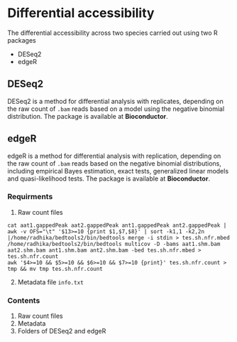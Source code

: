 # Differential accessibility 
The differential accessibility across two species carried out using two R packages
- DESeq2
- edgeR

## DESeq2
DESeq2 is a method for differential analysis with replicates, depending on the raw count of `.bam` reads based on a model using the negative binomial distribution. The package is available at **Bioconductor**.

## edgeR
edgeR is a method for differential analysis with replication, depending on the raw count of `.bam` reads based on the negative binomial distributions, including empirical Bayes estimation, exact tests, generalized linear models and quasi-likelihood tests. The package is available at **Bioconductor**. 

### Requirments
1. Raw count files
```
cat aat1.gappedPeak aat2.gappedPeak ant1.gappedPeak ant2.gappedPeak | awk -v OFS="\t" '$13>=10 {print $1,$7,$8}' | sort -k1,1 -k2,2n |/home/radhika/bedtools2/bin/bedtools merge -i stdin > tes.sh.nfr.mbed
/home/radhika/bedtools2/bin/bedtools multicov -D -bams aat1.shm.bam aat2.shm.bam ant1.shm.bam ant2.shm.bam -bed tes.sh.nfr.mbed > tes.sh.nfr.count
awk '$4>=10 && $5>=10 && $6>=10 && $7>=10 {print}' tes.sh.nfr.count > tmp && mv tmp tes.sh.nfr.count
```
2. Metadata file `info.txt`

### Contents
1. Raw count files
2. Metadata
3. Folders of DESeq2 and edgeR
